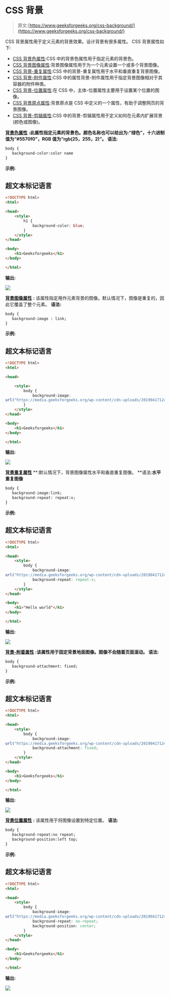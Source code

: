 # CSS 背景

> 原文:[https://www.geeksforgeeks.org/css-background/](https://www.geeksforgeeks.org/css-background/)

CSS 背景属性用于定义元素的背景效果。设计背景有很多属性。
CSS 背景属性如下:

*   [CSS 背景色属性](https://www.geeksforgeeks.org/css-background-color-property/#:~:text=The%20background%2Dcolor%20property%20in,to%20read%20for%20the%20user.):CSS 中的背景色属性用于指定元素的背景色。
*   [CSS 背景图像属性](https://www.geeksforgeeks.org/css-background-image-property/):背景图像属性用于为一个元素设置一个或多个背景图像。
*   [CSS 背景-重复属性](https://www.geeksforgeeks.org/css-background-repeat-property/#:~:text=The%20background%2Drepeat%20property%20in,will%20be%20repeated%20or%20not.&text=The%20last%20image%20will%20be,fit%20in%20the%20browser%20window.):CSS 中的背景-重复属性用于水平和垂直重复背景图像。
*   [CSS 背景-附件属性](https://www.geeksforgeeks.org/css-background-attachment-property/#:~:text=The%20property%20background%2Dattachment%20property,applied%20to%20all%20HTML%20elements.):CSS 中的属性背景-附件属性用于指定背景图像相对于其容器的附件种类。
*   [CSS 背景-位置属性](https://www.geeksforgeeks.org/css-background-position-property/):在 CSS 中，主体-位置属性主要用于设置某个位置的图像。
*   [CSS 背景原点属性](https://www.geeksforgeeks.org/css-background-origin-property/):背景原点是 CSS 中定义的一个属性，有助于调整网页的背景图像。
*   [CSS 背景-剪辑属性](https://www.geeksforgeeks.org/css-background-clip-property/):CSS 中的背景-剪辑属性用于定义如何在元素内扩展背景(颜色或图像)。

[**背景色属性**](https://www.geeksforgeeks.org/css-background-color-property/#:~:text=The%20background%2Dcolor%20property%20in,to%20read%20for%20the%20user.) **:此属性指定元素的背景色。颜色名称也可以给出为:“绿色”，十六进制值为“#5570f0”，RGB 值为“rgb(25，255，2)”。
**语法:****

```html
body {
   background-color:color name
}
```

**示例:**

## 超文本标记语言

```html
<!DOCTYPE html>
<html>

<head>
    <style>
        h1 {
            background-color: blue;
        }
    </style>
</head>

<body>
    <h1>Geeksforgeeks</h1>
</body>

</html>
```

**输出:**

![](img/3ae88409924e3cea46825aaa38e27ea2.png)

[**背景图像属性**](https://www.geeksforgeeks.org/css-background-image-property/) **:** 该属性指定用作元素背景的图像。默认情况下，图像是重复的，因此它覆盖了整个元素。
**语法:**

```html
body {
   background-image : link;
}
```

**示例:**

## 超文本标记语言

```html
<!DOCTYPE html>
<html>

<head>

    <style>
        body {
            background-image:
url("https://media.geeksforgeeks.org/wp-content/cdn-uploads/20190417124305/250.png");
        }
    </style>
</head>

<body>
    <h1>Geeksforgeeks</h1>
</body>

</html>
```

**输出:**

![](img/9159ade368cb674156fd4d1246b9ee6a.png)

[**背景重复属性**](https://www.geeksforgeeks.org/css-background-repeat-property/#:~:text=The%20background%2Drepeat%20property%20in,will%20be%20repeated%20or%20not.&text=The%20last%20image%20will%20be,fit%20in%20the%20browser%20window.) **:默认情况下，背景图像属性水平和垂直重复图像。
**语法:**水平重复图像**

```html
body {
   background-image:link;
   background-repeat: repeat:x;
}
```

**示例:**

## 超文本标记语言

```html
<!DOCTYPE html>
<html>

<head>
    <style>
        body {
            background-image:
url("https://media.geeksforgeeks.org/wp-content/cdn-uploads/20190417124305/250.png");
            background-repeat: repeat-x;
        }
    </style>
</head>

<body>
    <h1>"Hello world"</h1>
</body>

</html>
```

**输出:**

![](img/8360877b0cfe154b737be270fda2f39d.png)

[**背景-附着属性**](https://www.geeksforgeeks.org/css-background-attachment-property/#:~:text=The%20property%20background%2Dattachment%20property,applied%20to%20all%20HTML%20elements.) **:该属性用于固定背景地面图像。图像不会随着页面滚动。
**语法:****

```html
body {
   background-attachment: fixed;
}
```

**示例:**

## 超文本标记语言

```html
<!DOCTYPE html>
<html>

<head>
    <style>
        body {
            background-image:
url("https://media.geeksforgeeks.org/wp-content/cdn-uploads/20190417124305/250.png");
            background-attachment: fixed;
        }
    </style>
</head>

<body>
    <h1>Geeksforgeeks</h1>
</body>

</html>
```

**输出:**

![](img/71b45db81e09e7f05f40dd4e8c9e5474.png)

[**背景位置属性**](https://www.geeksforgeeks.org/css-background-position-property/) **:** 该属性用于将图像设置到特定位置。
**语法:**

```html
body {
   background-repeat:no repeat;
   background-position:left top;
}
```

**示例:**

## 超文本标记语言

```html
<!DOCTYPE html>
<html>

<head>
    <style>
        body {
            background-image:
url("https://media.geeksforgeeks.org/wp-content/cdn-uploads/20190417124305/250.png");
            background-repeat: no-repeat;
            background-position: center;
        }
    </style>
</head>

<body>
    <h1>Geeksforgeeks</h1>
</body>

</html>
```

**输出:**

![](img/f08c0bc729fdedc0f9a24b92395a0691.png)